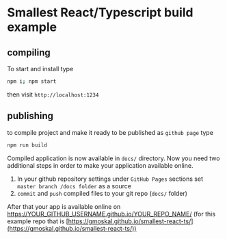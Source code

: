 # Smallest React/Typescript build example

## compiling

To start and install type

```sh
npm i; npm start
```

then visit `http://localhost:1234`

## publishing

to compile project and make it ready to be published as `github page` type

```sh
npm run build
```

Compiled application is now available in `docs/` directory. Now you need two additional steps in order to make your application available online.

1. In your github repository settings under `GitHub Pages` sections set `master branch /docs folder` as a source
2. `commit` and `push` compiled files to your git repo (`docs/` folder)

After that your app is available online on https://YOUR_GITHUB_USERNAME.github.io/YOUR_REPO_NAME/ (for this example repo that is [https://gmoskal.github.io/smallest-react-ts/](https://gmoskal.github.io/smallest-react-ts/))
